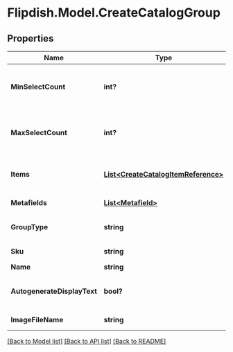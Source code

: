 # Flipdish.Model.CreateCatalogGroup
## Properties

Name | Type | Description | Notes
------------ | ------------- | ------------- | -------------
**MinSelectCount** | **int?** | Minimum number of items that the user has to select | [optional] 
**MaxSelectCount** | **int?** | Maximum number of items that the user has to select | [optional] 
**Items** | [**List&lt;CreateCatalogItemReference&gt;**](CreateCatalogItemReference.md) | Collection of items associated with this group | [optional] 
**Metafields** | [**List&lt;Metafield&gt;**](Metafield.md) | Collection of metafields | [optional] 
**GroupType** | **string** | Type of group (ModifierGroup, etc) | 
**Sku** | **string** | Stock Keeping Unit (SKU) | 
**Name** | **string** | Group name | 
**AutogenerateDisplayText** | **bool?** | Autogenerate display text in ordering applications | [optional] 
**ImageFileName** | **string** | Image File Name | [optional] 

[[Back to Model list]](../README.md#documentation-for-models) [[Back to API list]](../README.md#documentation-for-api-endpoints) [[Back to README]](../README.md)

